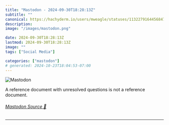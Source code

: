 ```yaml
---
title: "Mastodon - 2024-09-30T18:28:13Z"
subtitle: ""
canonical: https://hachyderm.io/users/mweagle/statuses/113227916445684708
description:
image: "/images/mastodon.png"

date: 2024-09-30T18:28:13Z
lastmod: 2024-09-30T18:28:13Z
image: ""
tags: ["Social Media"]

categories: ["mastodon"]
# generated: 2024-10-23T18:04:53-07:00
---
```

![Mastodon](/images/mastodon.png)

<p>A reference document with unresolved questions is not a reference document.</p>


###### [Mastodon Source 🐘](https://hachyderm.io/@mweagle/113227916445684708)

___
